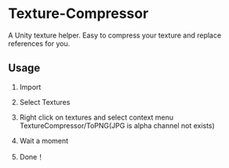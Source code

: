 # Texture-Compressor
A Unity texture helper. Easy to compress your texture and replace references for you.

## Usage

1. Import

2. Select Textures

3. Right click on textures and select context menu TextureCompressor/ToPNG(JPG is alpha channel not exists)

4. Wait a moment

5. Done！
